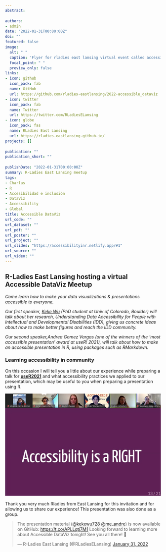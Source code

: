 ```yaml
---
abstract: 

authors:
- admin
date: "2022-01-31T00:00:00Z"
doi: ""
featured: false
image:
  alt: " "
  caption: 'Flyer for rladies east lansing virtual event called accessible data vis for January 31st at 5pm EST with headshot of speakers Keke Wu and Andrea Gomez with the rladies logo '
  focal_point: " "
  preview_only: false
links:
- icon: github
  icon_pack: fab
  name: GitHub 
  url: https://github.com/rladies-eastlansing/2022-accessible_dataviz
- icon: twitter
  icon_pack: fab
  name: Twitter 
  url: https://twitter.com/RLadiesELansing
- icon: globe
  icon_pack: fas
  name: RLadies East Lansing
  url: https://rladies-eastlansing.github.io/
projects: []

publication: ""
publication_short: ""

publishDate: "2022-01-31T00:00:00Z"
summary: R-Ladies East Lansing meetup
tags:
- Charlas 
- R
- Accesibilidad e inclusión
- DataViz
- Accessibility
- Global
title: Accessible DataViz
url_code: ""
url_dataset: ""
url_pdf: ""
url_poster: ""
url_project: ""
url_slides: "https://accessibilityinr.netlify.app/#1"
url_source: ""
url_video: ""
---
```



## R-Ladies East Lansing hosting a virtual Accessible DataViz Meetup


_Come learn how to make your data visualizations & presentations accessible to everyone._

_Our first speaker, [Keke Wu](https://www.kekewu.me/) (PhD student at Univ of Colorado, Boulder) will talk about her research, Understanding Data Accessibility for People with Intellectual and Developmental Disabilities (IDD), giving us concrete ideas about how to make better figures and reach the IDD community._


_Our second speaker,Andrea Gomez Vargas (one of the winners of the ‘most accessible presentation’ award at useR! 2021), will talk about how to make an accessible presentation in R, using packages such as RMarkdown._

### Learning accessibility in community

On this occasion I will tell you a little about our experience while preparing a talk for [**useR2021**](https://soyandrea.netlify.app/publication/user2021/) and what accessibility practices we applied to our presentation, which may be useful to you when preparing a presentation using R. 

![Picture of the virtual meetup with the headshots of the event hosts: Janani, kayla and Stephanie with speakers Keke and Andrea. Where they are sharing a screen that shows the phrase: accessibility is a right.](images/dataviz.jpeg)


Thank you very much Rladies from East Lansing for this invitation and for allowing us to share our experience! This presentation was also done as a group. 

<blockquote class="twitter-tweet"><p lang="en" dir="ltr">The presentation material (<a href="https://twitter.com/kekewu728?ref_src=twsrc%5Etfw">@kekewu728</a> <a href="https://twitter.com/me_andre?ref_src=twsrc%5Etfw">@me_andre</a>) is now available on GitHub: <a href="https://t.co/APLLqtj7M1">https://t.co/APLLqtj7M1</a> Looking forward to learning more about Accessible DataViz tonight! See you all there! 🙌</p>&mdash; R-Ladies East Lansing (@RLadiesELansing) <a href="https://twitter.com/RLadiesELansing/status/1488157260719087616?ref_src=twsrc%5Etfw">January 31, 2022</a></blockquote> <script async src="https://platform.twitter.com/widgets.js" charset="utf-8"></script>
